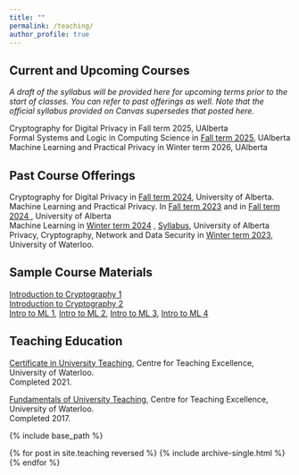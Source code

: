 ```yaml
---
title: ""
permalink: /teaching/
author_profile: true
---
```


<h2>Current and Upcoming Courses</h2>
<i>A draft of the syllabus will be provided here for upcoming terms prior to the start of classes. You can refer to past offerings as well. Note that the official syllabus provided on Canvas supersedes that posted here.</i> <br> 

Cryptography for Digital Privacy in Fall term 2025, UAlberta <br>
Formal Systems and Logic in Computing Science in <a href="https://bkacsmar.github.io//files/cmput272Overview.pdf">Fall term 2025</a>, UAlberta <br>
Machine Learning and Practical Privacy in Winter term 2026, UAlberta 

<h2>Past Course Offerings</h2>

Cryptography for Digital Privacy in <a href="https://bkacsmar.github.io//files/Referencefor496a1.pdf">Fall term 2024</a>, University of Alberta. <br>
Machine Learning and Practical Privacy. In <a href="[https://bkacsmar.github.io//MLandPracticalPrivacy/]">Fall term 2023</a> and in <a href="https://bkacsmar.github.io//files/Referencefor626a2.pdf">Fall term 2024 </a>, University of Alberta <br>
Machine Learning in [Winter term 2024](https://www.ualberta.ca/computing-science/graduate-studies/course-directory/courses/machine-learning.html) , [Syllabus](https://bkacsmar.github.io//files/466566_Syllabus_Jan8_corr.pdf), University of Alberta <br>
Privacy, Cryptography, Network and Data Security in [Winter term 2023](https://bkacsmar.github.io//cs489waterloo2023/), University of Waterloo.


<h2>Sample Course Materials</h2>

[Introduction to Cryptography 1](https://bkacsmar.github.io//files/IntroCrypto1.pdf)<br>
[Introduction to Cryptography 2](https://bkacsmar.github.io//files/introcrypto2.pdf)<br>
[Intro to ML 1](https://bkacsmar.github.io//files/W24_466566_Day1.pdf), [Intro to ML 2](https://bkacsmar.github.io//files/W24_466566_Day2slides.pdf), [Intro to ML 3](https://bkacsmar.github.io//files/W24_466566_Day3.pdf), [Intro to ML 4](https://bkacsmar.github.io//files/W24_466566_Day4.pdf)


<h2>Teaching Education</h2>

[Certificate in University Teaching](https://uwaterloo.ca/centre-for-teaching-excellence/support-graduate-students/certificate-university-teaching/), Centre for Teaching Excellence, University of Waterloo. <br> Completed 2021. <br> 

[Fundamentals of University Teaching](https://uwaterloo.ca/centre-for-teaching-excellence/support-graduate-students/fundamentals-university-teaching-program/), Centre for Teaching Excellence, University of Waterloo. <br> Completed 2017.
<br>


<!-- <h2>Teaching Assistantships</h2>
Winter 2021: CS490 Information Systems Management, University of Waterloo.<br>
Winter 2020: CS458/658 Computer Security and Privacy, University of Waterloo.<br>
Fall 2018: CS458/658 Computer Security and Privacy, University of Waterloo.<br>
Spring 2018: CS458/658 Computer Security and Privacy, University of Waterloo.<br>
Winter 2018: CS458/658 Computer Security and Privacy, University of Waterloo.<br>
Fall 2017: CS458/658 Computer Security and Privacy, University of Waterloo.<br>
Spring 2017: CS458/658 Computer Security and Privacy, University of Waterloo.<br>
Winter 2017: CS490 Information Systems Management, University of Waterloo.<br>
Fall 2016: CS135 Designing Functional Programs, University of Waterloo.<br>
Winter 2016: 62.206 Discrete Structures and Programming, Brandon University.<br>
Winter 2016: 62:182 Linear Algebra, Brandon University. <br>
Winter 2016: 70:163 Critical Thinking, Brandon University.<br>
Fall 2015: 62.206 Discrete Structures and Programming, Brandon University.<br>
Fall 2015: 62:182 Linear Algebra, Brandon University. <br>
Fall 2015: 70:162 Introduction to Logic, Brandon University.<br>
Winter 2015: 62.206 Discrete Structures and Programming, Brandon University.<br>
Winter 2015: 62:182 Linear Algebra, Brandon University. <br>
Fall 2014: 62:182 Linear Algebra, Brandon University. <br>
Fall 2014: 70:162 Introduction to Logic, Brandon University.<br>
Winter 2014: 62:182 Linear Algebra, Brandon University. <br>
Fall 2013: 62:182 Linear Algebra, Brandon University. <br>
Winter 2013: 62:182 Linear Algebra, Brandon University. <br> -->










{% include base_path %}

{% for post in site.teaching reversed %}
  {% include archive-single.html %}
{% endfor %}

